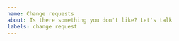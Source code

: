 ```yaml
---
name: Change requests
about: Is there something you don't like? Let's talk
labels: change request
---
```


<!-- If you find any related threads, link them here -->
<!-- Duplicate issues are ok, but they may be closed pretty quickly -->
